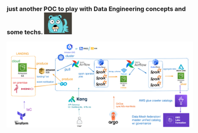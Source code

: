 ### just another POC to play with Data Engineering concepts and some techs. ![golango.png](assets/golango.png)
![poc.png](./assets/poc.png)
